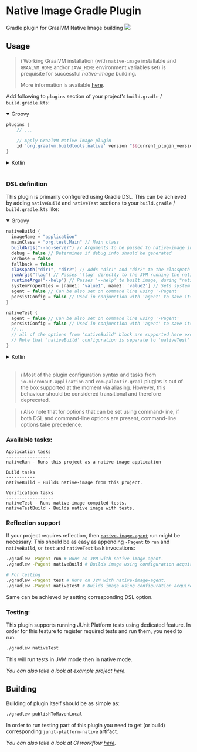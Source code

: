 # Native Image Gradle Plugin
Gradle plugin for GraalVM Native Image building
![](https://github.com/graalvm/native-image-build-tools/actions/workflows/native-gradle-plugin.yml/badge.svg)

## Usage
> :information_source: Working GraalVM installation (with `native-image` installable and `GRAALVM_HOME` and/or `JAVA_HOME` environment variables set) is prequisite for successful *native-image* building.
>
> More information is available [here](../common/docs/GRAALVM_SETUP.md).

Add following to `plugins` section of your project's `build.gradle` / `build.gradle.kts`:

<details open>
<summary>
Groovy
</summary>

```groovy
plugins {
    // ...

    // Apply GraalVM Native Image plugin
    id 'org.graalvm.buildtools.native' version "${current_plugin_version}"
}
```
</details>

<details>
<summary>
Kotlin
</summary>

```kotlin
plugins {
    // ...

    // Apply GraalVM Native Image plugin
    id('org.graalvm.buildtools.native') version "${current_plugin_version}"
}
```

</details>

<br />

### DSL definition
This plugin is primarily configured using Gradle DSL. This can be achieved by adding `nativeBuild` and `nativeTest` sections to your `build.gradle` / `build.gradle.kts` like:

<details open>
<summary>
Groovy
</summary>

```groovy
nativeBuild {
  imageName = "application"
  mainClass = "org.test.Main" // Main class
  buildArgs("--no-server") // Arguments to be passed to native-image invocation
  debug = false // Determines if debug info should be generated
  verbose = false
  fallback = false
  classpath("dir1", "dir2") // Adds "dir1" and "dir2" to the classpath
  jvmArgs("flag") // Passes 'flag' directly to the JVM running the native image builder
  runtimeArgs("--help") // Passes '--help' to built image, during "nativeRun" task
  systemProperties = [name1: 'value1', name2: 'value2'] // Sets system properties
  agent = false // Can be also set on command line using '-Pagent'
  persistConfig = false // Used in conjunction with 'agent' to save its output to META-INF
}

nativeTest {
  agent = false // Can be also set on command line using '-Pagent'
  persistConfig = false // Used in conjunction with 'agent' to save its output to META-INF
  //...
  // all of the options from 'nativeBuild' block are supported here except for changing main class name.
  // Note that 'nativeBuild' configuration is separate to 'nativeTest' one and that they don't inherit settings from each other.
}
```

</details>

<details>
<summary>
Kotlin
</summary>

```kotlin
tasks {
  nativeBuild {
    imageName.set("application")
    mainClass.set("org.test.Main") // Main class
    buildArgs("--no-server") // Arguments to be passed to native-image invocation
    debug.set(false) // Determines if debug info should be generated
    verbose.set(false)
    fallback.set(false)
    classpath("dir1", "dir2") // Adds "dir1" and "dir2" to the classpath
    jvmArgs("flag") // Passes 'flag' directly to the JVM running the native image builder
    runtimeArgs("--help") // Passes '--help' to built image, during "nativeRun" task
    systemProperties.put("key1", "value1") // Sets a system property
    agent.set(false) // Can be also set on command line using '-Pagent'
    persistConfig.set(false) // Used in conjunction with 'agent' to save its output to META-INF
  }

  nativeTest {
    agent.set(false) // Can be also set on command line using '-Pagent'
    persistConfig.set(false) // Used in conjunction with 'agent' to save its output to META-INF
    //...
    // all of the options from 'nativeBuild' block are supported here except for changing main class name
    // Note that 'nativeBuild' configuration is separate to 'nativeTest' one and that they don't inherit settings from each other
  }
}
```

</details>

<br />


> :information_source: Most of the plugin configuration syntax and tasks from `io.micronaut.application` and `com.palantir.graal` plugins is out of the box supported at the moment via aliasing.
> However, this behaviour should be considered transitional and therefore deprecated.

> :information_source: Also note that for options that can be set using command-line, if both DSL and command-line options are present, command-line options take precedence.

### Available tasks:
```
Application tasks
-----------------
nativeRun - Runs this project as a native-image application

Build tasks
-----------
nativeBuild - Builds native-image from this project.

Verification tasks
------------------
nativeTest - Runs native-image compiled tests.
nativeTestBuild - Builds native image with tests.
```

### Reflection support
If your project requires reflection, then [`native-image-agent`](https://docs.oracle.com/en/graalvm/enterprise/19/guide/reference/native-image/tracing-agent.html) run might be necessary.
This should be as easy as appending `-Pagent` to `run` and `nativeBuild`, or `test` and `nativeTest` task invocations:
```bash
./gradlew -Pagent run # Runs on JVM with native-image-agent.
./gradlew -Pagent nativeBuild # Builds image using configuration acquired by agent.

# For testing
./gradlew -Pagent test # Runs on JVM with native-image-agent.
./gradlew -Pagent nativeTest # Builds image using configuration acquired by agent.
```
Same can be achieved by setting corresponding DSL option.

### Testing:
This plugin supports running JUnit Platform tests using dedicated feature.
In order for this feature to register required tests and run them, you need to run:
```bash
./gradlew nativeTest
```

This will run tests in JVM mode then in native mode.

*You can also take a look at example project [here](../examples/gradle).*

## Building
Building of plugin itself should be as simple as:
```bash
./gradlew publishToMavenLocal
```

In order to run testing part of this plugin you need to get (or build) corresponding `junit-platform-native` artifact.

*You can also take a look at CI workflow [here](../.github/workflows/native-gradle-plugin.yml).*
